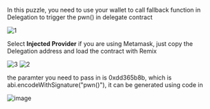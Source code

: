 In this puzzle, you need to use your wallet to call fallback function in Delegation to trigger the pwn() in delegate contract

![1](https://github.com/Vincent71399/ethernaut_solution/assets/10882410/1a523464-196b-4794-88e2-d7ac6740f7d0)

Select __Injected Provider__ if you are using Metamask, just copy the Delegation address and load the contract with Remix

![3](https://github.com/Vincent71399/ethernaut_solution/assets/10882410/8b0e560c-64c3-4885-9d91-c6afe1e07227)
![2](https://github.com/Vincent71399/ethernaut_solution/assets/10882410/5b1dd392-293e-403f-9894-0f17b2a35d24)

the paramter you need to pass in is 0xdd365b8b,  which is abi.encodeWithSignature("pwn()"), it can be generated using code in 

![image](https://github.com/Vincent71399/ethernaut_solution/assets/10882410/ca98261b-33f3-45bd-b042-6ca3b34052dd)



